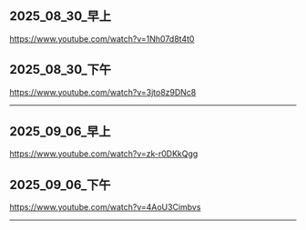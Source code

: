 ## 2025_08_30_早上

https://www.youtube.com/watch?v=1Nh07d8t4t0

## 2025_08_30_下午

https://www.youtube.com/watch?v=3jto8z9DNc8

---

## 2025_09_06_早上
https://www.youtube.com/watch?v=zk-r0DKkQgg

## 2025_09_06_下午
https://www.youtube.com/watch?v=4AoU3Cimbvs

---
